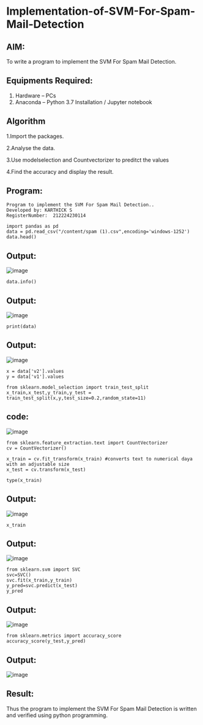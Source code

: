 # Implementation-of-SVM-For-Spam-Mail-Detection

## AIM:
To write a program to implement the SVM For Spam Mail Detection.

## Equipments Required:
1. Hardware – PCs
2. Anaconda – Python 3.7 Installation / Jupyter notebook

## Algorithm
1.Import the packages.

2.Analyse the data.

3.Use modelselection and Countvectorizer to preditct the values

4.Find the accuracy and display the result.

## Program:

```
Program to implement the SVM For Spam Mail Detection..
Developed by: KARTHICK S
RegisterNumber:  212224230114
```

```
import pandas as pd
data = pd.read_csv("/content/spam (1).csv",encoding='windows-1252')
data.head()
```
## Output:
![image](https://github.com/user-attachments/assets/d2530e45-04c9-4a2f-8993-20538ef38df9)

```
data.info()
```
## Output:
![image](https://github.com/user-attachments/assets/a6bae8a4-b611-429e-912b-809bf600888e)

```
print(data)
```
## Output:
![image](https://github.com/user-attachments/assets/8e3b35c1-68aa-437b-ac2c-30b5fb1aa4c1)

```
x = data['v2'].values
y = data['v1'].values
```
```
from sklearn.model_selection import train_test_split
x_train,x_test,y_train,y_test = train_test_split(x,y,test_size=0.2,random_state=11)
```
## code:
![image](https://github.com/user-attachments/assets/ab614d02-c0bb-4452-a9b0-c3a26a280957)

```
from sklearn.feature_extraction.text import CountVectorizer
cv = CountVectorizer()

x_train = cv.fit_transform(x_train) #converts text to numerical daya with an adjustable size
x_test = cv.transform(x_test)

type(x_train)
```
## Output:

![image](https://github.com/user-attachments/assets/f2d57134-5c30-4d94-a541-08966bc0ce59)
```
x_train
```
## Output:
![image](https://github.com/user-attachments/assets/4dcdc8e3-f419-421e-b468-20e2abaf71df)

```
from sklearn.svm import SVC
svc=SVC()
svc.fit(x_train,y_train)
y_pred=svc.predict(x_test)
y_pred
```
## Output:
![image](https://github.com/user-attachments/assets/91d0a984-f0e2-400a-9790-fdc2f78e9a57)

```
from sklearn.metrics import accuracy_score
accuracy_score(y_test,y_pred)
```
## Output:
![image](https://github.com/user-attachments/assets/b9362ffa-633c-423e-af31-18aa0a3ee982)


## Result:
Thus the program to implement the SVM For Spam Mail Detection is written and verified using python programming.
